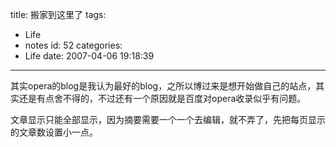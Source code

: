 title: 搬家到这里了
tags:
  - Life
  - notes
id: 52
categories:
  - Life
date: 2007-04-06 19:18:39
---

其实opera的blog是我认为最好的blog，之所以博过来是想开始做自己的站点，其实还是有点舍不得的，不过还有一个原因就是百度对opera收录似乎有问题。

文章显示只能全部显示，因为摘要需要一个一个去编辑，就不弄了，先把每页显示的文章数设置小一点。